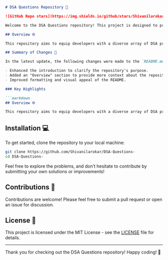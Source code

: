 ```markdown
# DSA Questions Repository 🚀

![GitHub Repo stars](https://img.shields.io/github/stars/Shivanilarokar/DSA-Questions-) ![GitHub forks](https://img.shields.io/github/forks/Shivanilarokar/DSA-Questions-) ![GitHub issues](https://img.shields.io/github/issues/Shivanilarokar/DSA-Questions-)

Welcome to the DSA Questions repository! This project is designed to provide a collection of Data Structures and Algorithms (DSA) problems that can help developers of all skill levels enhance their problem-solving capabilities.

## Overview 🌐

This repository aims to equip developers with a diverse array of DSA problems, enabling them to enhance their problem-solving skills and coding proficiency.

## Summary of Changes 📝

In the latest update, the following changes were made to the `README.md` file:

- Enhanced the introduction to clarify the repository's purpose.
- Added an "Overview" section to provide more context about the repository.
- Improved formatting and visual appeal of the README.

### Key Highlights

```markdown
## Overview 🌐

This repository aims to equip developers with a diverse array of DSA problems, enabling them to enhance their problem-solving skills and coding proficiency.
```

## Installation 💻

To get started, clone the repository to your local machine:

```bash
git clone https://github.com/Shivanilarokar/DSA-Questions-
cd DSA-Questions-
```

Feel free to explore the problems, and don’t hesitate to contribute by submitting your own solutions or improvements!

## Contributions 🤝

Contributions are welcome! Please feel free to submit a pull request or open an issue for discussion.

## License 📜

This project is licensed under the MIT License - see the [LICENSE](LICENSE) file for details.

---

Thank you for checking out the DSA Questions repository! Happy coding! 🎉
```